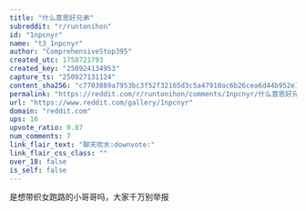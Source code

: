 ```yaml
---
title: "什么意思好兄弟"
subreddit: "r/runtonihon"
id: "1npcnyr"
name: "t3_1npcnyr"
author: "ComprehensiveStop395"
created_utc: 1758721793
created_key: "250924134953"
capture_ts: "250927131124"
content_sha256: "c7703889a7953bc3f52f32165d3c5a47910ac6b26cea6d44b952e13bbb53d6ab"
permalink: "https://reddit.com/r/runtonihon/comments/1npcnyr/什么意思好兄弟/"
url: "https://www.reddit.com/gallery/1npcnyr"
domain: "reddit.com"
ups: 16
upvote_ratio: 0.87
num_comments: 7
link_flair_text: "聊天吹水:downvote:"
link_flair_css_class: ""
over_18: false
is_self: false
---
```


<div class="md">

是想带织女跑路的小哥哥吗，大家千万别举报

</div>
